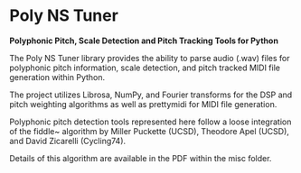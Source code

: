 # Poly NS Tuner
**Polyphonic Pitch, Scale Detection and Pitch Tracking Tools for Python**

The Poly NS Tuner library provides the ability to parse audio (.wav) files for polyphonic pitch information, scale detection, and pitch tracked MIDI file generation within Python. 

The project utilizes Librosa, NumPy, and Fourier transforms for the DSP and pitch weighting algorithms as well as prettymidi for MIDI file generation.

Polyphonic pitch detection tools represented here follow a loose integration of the fiddle~ algorithm by Miller Puckette (UCSD), Theodore Apel (UCSD), and David Zicarelli (Cycling74).

Details of this algorithm are available in the PDF within the misc folder.
